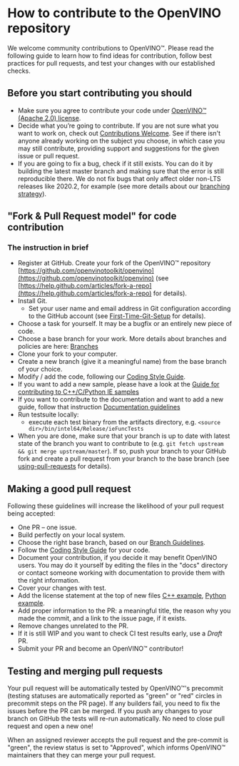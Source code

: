 # How to contribute to the OpenVINO repository

We welcome community contributions to OpenVINO™. Please read the following guide to learn how to find ideas for contribution, follow best practices for pull requests, and test your changes with our established checks.


## Before you start contributing you should

-   Make sure you agree to contribute your code under  [OpenVINO™ (Apache 2.0) license](https://github.com/openvinotoolkit/openvino/blob/master/LICENSE).
-   Decide what you’re going to contribute. If you are not sure what you want to work on, check out [Contributions Welcome](https://github.com/openvinotoolkit/openvino/issues/17502). See if there isn't anyone already working on the subject you choose, in which case you may still contribute, providing support and suggestions for the given issue or pull request.
-   If you are going to fix a bug, check if it still exists. You can do it by building the latest master branch and making sure that the error is still reproducible there. We do not fix bugs that only affect older non-LTS releases like 2020.2, for example (see more details about our [branching strategy](https://github.com/openvinotoolkit/openvino/wiki/Branches)).


## "Fork & Pull Request model" for code contribution

### [](https://github.com/openvinotoolkit/openvino/blob/master/CONTRIBUTING.md#the-instruction-in-brief)The instruction in brief

-   Register at GitHub. Create your fork of the OpenVINO™ repository  [https://github.com/openvinotoolkit/openvino](https://github.com/openvinotoolkit/openvino)  (see  [https://help.github.com/articles/fork-a-repo](https://help.github.com/articles/fork-a-repo)  for details).
-   Install Git.
    -   Set your user name and email address in Git configuration according to the GitHub account (see  [First-Time-Git-Setup](https://git-scm.com/book/en/v2/Getting-Started-First-Time-Git-Setup)  for details).
-   Choose a task for yourself. It may be a bugfix or an entirely new piece of code.
-   Choose a base branch for your work. More details about branches and policies are here:  [Branches](https://github.com/openvinotoolkit/openvino/wiki/Branches)
-   Clone your fork to your computer.
-   Create a new branch (give it a meaningful name) from the base branch of your choice.
-   Modify / add the code, following our  [Coding Style Guide](./docs/dev/coding_style.md).
-   If you want to add a new sample, please have a look at the  [Guide for contributing to C++/C/Python IE samples](https://github.com/openvinotoolkit/openvino/wiki/SampleContribute)
-   If you want to contribute to the documentation and want to add a new guide, follow that instruction [Documentation guidelines](https://github.com/openvinotoolkit/openvino/wiki/CodingStyleGuideLinesDocumentation)
-   Run testsuite locally:
    -   execute each test binary from the artifacts directory, e.g.  `<source dir>/bin/intel64/Release/ieFuncTests`
-   When you are done, make sure that your branch is up to date with latest state of the branch you want to contribute to (e.g.  `git fetch upstream && git merge upstream/master`). If so, push your branch to your GitHub fork and create a pull request from your branch to the base branch (see  [using-pull-requests](https://help.github.com/articles/using-pull-requests)  for details).

## Making a good pull request

Following these guidelines will increase the likelihood of your pull request being accepted:

-   One PR – one issue.
-   Build perfectly on your local system.
-   Choose the right base branch, based on our [Branch Guidelines](https://github.com/openvinotoolkit/openvino/wiki/Branches).
-   Follow the  [Coding Style Guide](./docs/dev/coding_style.md) for your code.
-   Document your contribution, if you decide it may benefit OpenVINO users. You may do it yourself by editing the files in the "docs" directory or contact someone working with documentation to provide them with the right information.
-   Cover your changes with test. 
-   Add the license statement at the top of new files [C++ example](https://github.com/openvinotoolkit/openvino/blob/master/samples/cpp/classification_sample_async/main.cpp#L1-L2), [Python example](https://github.com/openvinotoolkit/openvino/blob/master/samples/python/hello_classification/hello_classification.py#L3-L4). 
-   Add proper information to the PR: a meaningful title, the reason why you made the commit, and a link to the issue page, if it exists.
-   Remove changes unrelated to the PR.
-   If it is still WIP and you want to check CI test results early, use a  _Draft_  PR.
-   Submit your PR and become an OpenVINO™ contributor! 


## Testing and merging pull requests

Your pull request will be automatically tested by OpenVINO™'s precommit (testing statuses are automatically reported as "green" or "red" circles in precommit steps on the PR page). If any builders fail, you need to fix the issues before the PR can be merged. If you push any changes to your branch on GitHub the tests will re-run automatically. No need to close pull request and open a new one!


When an assigned reviewer accepts the pull request and the pre-commit is "green", the review status is set to "Approved", which informs OpenVINO™ maintainers that they can merge your pull request.
